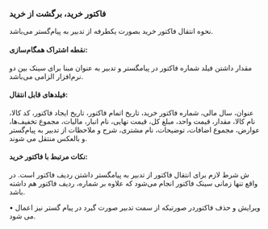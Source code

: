 ### فاکتور خرید، برگشت از خرید

نحوه انتقال فاکتور خرید بصورت یکطرفه از تدبیر به پیام‌گستر می‌باشد.

#### نقطه اشتراک همگام‌سازی:

مقدار داشتن فیلد شماره فاکتور در پیامگستر و تدبیر به عنوان مبنا برای سینک بین دو نرم‌افزار الزامی می‌باشد. 

#### فیلدهای قابل انتقال: 

عنوان، سال مالی، شماره فاکتور خرید، تاریخ اتمام فاکتور، تاریخ ایجاد فاکتور، کد کالا، نام کالا، مقدار، قیمت واحد، مبلغ کل، قیمت نهایی، نام انبار، مالیات، مجموع تخفیف‌ها، عوارض، مجموع اضافات، توضیحات، نام مشتری، شرح و ملاحظات از تدبیر به پیام‌گستر و بالعکس منتقل می شوند.

#### نکات مرتبط با فاکتور خرید:

ش	شرط لازم برای انتقال ‌فاکتور  از تدبیر به پیامگستر داشتن ردیف فاکتور است. در واقع تنها زمانی سینک ‌فاکتور  انجام می‌شود که علاوه بر شماره، ردیف فاکتور هم داشته باشد.

•	ویرایش و حذف فاکتوردر صورتیکه از سمت تدبیر صورت گیرد در پیام گستر نیز اعمال می شود.


